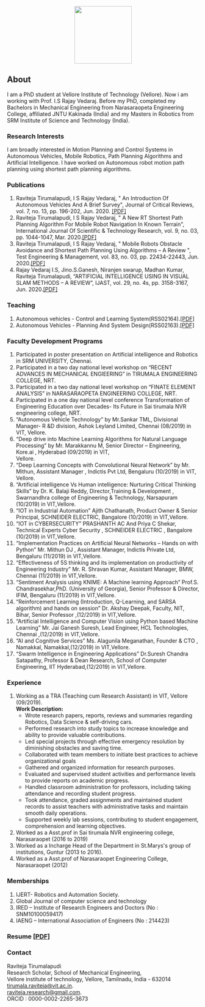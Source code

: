 <p align="center">
  <img width="150" height="150" src="https://storage.ning.com/topology/rest/1.0/file/get/8000292501?profile=RESIZE_710x&width=184&height=184&crop=1%3A1">
</p>

## About

I am a PhD student at Vellore Institute of Technology (Vellore). Now i am working with Prof. I.S Rajay Vedaraj. Before my PhD, completed my Bachelors in Mechanical Engineering from Narasaraopeta Engineering College, affiliated JNTU Kakinada (India) and my Masters in Robotics from SRM Institute of Science and Technology (India).

### Research Interests

I am broadly interested in Motion Planning and Control Systems in Autonomous Vehicles, Mobile Robotics, Path Planning Algorithms and Artificial Intelligence. I have worked on Autonomous robot motion path planning using shortest path planning algorithms. 

### Publications

1. Raviteja Tirumalapudi, I S Rajay Vedaraj, " An Introduction Of Autonomous Vehicles And A Brief Survey", Journal of Critical Reviews, vol. 7, no. 13, pp. 196-202, Jun. 2020. [\[PDF\]](http://www.jcreview.com/fulltext/197-1593069401.pdf) 
2. Raviteja Tirumalapudi, I S Rajay Vedaraj, " A New RT Shortest Path Planning Algorithm For Mobile Robot Navigation In Known Terrain", International Journal Of Scientific & Technology Research, vol. 9, no. 03, pp. 1044-1047, Mar. 2020.[\[PDF\]](http://www.ijstr.org/final-print/mar2020/A-New-Rt-Shortest-Path-Planning-Algorithm-For-Mobile-Robot-Navigation-In-Known-Terrain.pdf) 
3. Raviteja Tirumalapudi, I S Rajay Vedaraj, " Mobile Robots Obstacle Avoidance and Shortest Path Planning Using Algorithms – A Review ", Test Engineering & Management, vol. 83, no. 03, pp. 22434-22443, Jun. 2020.[\[PDF\]](http://testmagzine.biz/index.php/testmagzine/article/view/11299/8712.pdf) 
4. Rajay Vedaraj I.S, Jino.S.Ganesh, Niranjen swarup, Madhan Kumar, Raviteja Tirumalapudi, “ARTIFICIAL INTELLIGENCE USING IN VISUAL SLAM METHODS – A REVIEW”, IJAST, vol. 29, no. 4s, pp. 3158-3167, Jun. 2020.[\[PDF\]](http://sersc.org/journals/index.php/IJAST/article/view/22708/11586.pdf) 

### Teaching
1. Autonomous vehicles - Control and Learning System(RSS02164).[\[PDF\]](https://raw.githubusercontent.com/Raviteja-T/TRaviteja/4bd66905626b7265a799d8743a2e75c6a03ac971/Autonomous%20vehicles%20-%20Control%20and%20Learning%20System.pdf)
2. Autonomous Vehicles - Planning And System Design(RSS02163).[\[PDF\]](https://github.com/Raviteja-T/TRaviteja/raw/main/Autonomous%20Vehicles%20%E2%80%93%20Planning%20And%20System%20Design.pdf)

### Faculty Development Programs

1.	Participated in poster presentation on Artificial intelligence and Robotics in SRM UNIVERSITY, Chennai.
2.	Participated in a two day national level workshop on “RECENT ADVANCES IN MECHANICAL ENGIEERING” in TIRUMALA ENGINEERING COLLEGE, NRT.
3.	Participated in a two day national level workshop on “FINATE ELEMENT ANALYSIS” in NARASARAOPETA ENGINEERING COLLEGE, NRT.
4.	Participated in a one day national level conference Transformation of Engineering Education over Decades- Its Future in Sai tirumala NVR engineering college, NRT.
5.	“Autonomous Vehicle Technology” by Mr.Sankar TML, Divisional Manager- R &D division, Ashok Leyland Limited, Chennai (08/2019) in VIT, Vellore.
6.	“Deep drive into Machine Learning Algorithms for Natural Language Processing” by Mr. Marakkannu M, Senior Director – Engineering, Kore.ai , Hyderabad (09/2019) in VIT,   
     Vellore.
7.	“Deep	Learning	Concepts	with	Convolutional	Neural	Network”	by Mr. Mithun, Assistant Manager , Indictis Pvt Ltd, Bengaluru (10/2019) in VIT, Vellore.
8.	“Artificial intelligence Vs Human intelligence: Nurturing Critical Thinking Skills” by Dr. K. Balaji Reddy, Director,Training & Development , Swarnandhra college of 
     Engineering & Technology, Narsapuram (10/2019) in VIT,Vellore.
9.	“IOT in Industrial Automation”  Ajith Chathanath, Product Owner & Senior Principal, SCHNEIDER ELECTRIC, Bangalore (10/2019) in VIT,Vellore.
10.	“IOT in CYBERSECURITY” PRASHANTH AC And Priya C Shekar, Technical Experts Cyber Security , SCHNEIDER ELECTRIC , Bangalore (10/2019) in VIT,Vellore.
11.	“Implementation Practices on Artificial Neural Networks – Hands on with Python” Mr. Mithun DJ , Assistant Manager, Indictis Private Ltd, Bengaluru (11/2019) in VIT,Vellore.
12.	“Effectiveness of 5S thinking and its implementation on productivity of Engineering Industry” Mr. R. Shravan Kumar, Assistant Manager, BMW, Chennai (11/2019) in VIT,Vellore.
13.	“Sentiment Analysis using KNIME: A Machine learning Approach” Prof.S. Chandrasekhar,PhD. (University of Georgia), Senior Professor & Director, IFIM, Bengaluru (11/2019) in 
     VIT,Vellore.
14.	 “Reinforcement Learning (Introduction, Q-Learning, and SARSA algorithm) and hands on session” Dr. Akshay Deepak, Faculty, NIT, Bihar, Senior Professor ,(12/2019) in 
      VIT,Vellore.
15.	“Artificial Intelligence and Computer Vision using Python based Machine Learning” Mr. Jai Ganesh Suresh, Lead Engineer, HCL Technologies, Chennai ,(12/2019) in VIT,Vellore.
16.	“AI and Cognitive Services” Ms. Alagunila Meganathan, Founder & CTO , Namakkal, Namakkal,(12/2019) in VIT,Vellore.
17.	“Swarm Intelligence in Engineering Applications” Dr.Suresh Chandra Satapathy, Professor & Dean Research, School of Computer Engineering, IIT Hyderabad,(12/2019) in 
     VIT,Vellore.


### Experience

1. Working as a TRA (Teaching cum Research Assistant) in VIT, Vellore (09/2019).\
**Work Description:**
      -	Wrote research papers, reports, reviews and summaries regarding Robotics, Data Science & self-driving cars.
      -	Performed research into study topics to increase knowledge and ability to provide valuable contributions.
      -	Led special projects through effective emergency resolution by diminishing obstacles and saving time.
      -	Collaborated with team members to initiate best practices to achieve organizational goals
      -	Gathered and organized information for research purposes.
      -	Evaluated and supervised student activities and performance levels to provide reports on academic progress.
      -	Handled classroom administration for professors, including taking attendance and recording student progress.
      -	Took attendance, graded assignments and maintained student records to assist teachers with administrative tasks and maintain smooth daily operations.
      -	Supported weekly lab sessions, contributing to student engagement, comprehension and learning objectives. 
2. Worked as a Asst.prof in Sai tirumala NVR engineering college, Narasaraopet (2016 to 2019)
3. Worked as a Incharge Head of the Department in St.Marys's group of institutions, Guntur (2013 to 2016).
4. Worked as a Asst.prof of Narasaraopet Engineering College, Narasaraopet (2012)

### Memberships

1. IJERT- Robotics and Automation Society.
2. Global Journal of computer science and technology
3. IRED – Institute of Research Engineers and Doctors (No : SNM10100059417)
4. IAENG – International Association of Engineers (No : 214423)

### Resume [\[PDF\]](https://github.com/Raviteja-T/TRaviteja/raw/main/Resume%20Without%20Sign.pdf)

### Contact

Raviteja Tirumalapudi\
Research Scholar, School of Mechanical Engineering,\
Vellore institute of technology, Vellore, Tamilnadu, India - 632014\
tirumala.raviteja@vit.ac.in.\
raviteja.research@gmail.com.\
ORCID : 0000-0002-2265-3673
